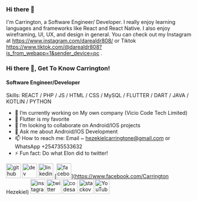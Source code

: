 ### Hi there 👋
I'm Carrington, a Software Engineer/ Developer. I really enjoy learning languages and frameworks like  React and React Native. I also enjoy wireframing, UI, UX, and design in general. You can check out my Instagram at https://www.instagram.com/darealdr808/ or Tiktok https://www.tiktok.com/@darealdr808?is_from_webapp=1&sender_device=pc .



### Hi there 👋, Get To Know Carrington!
#### Software Engineer/Developer




Skills: REACT / PHP / JS / HTML / CSS / MySQL / FLUTTER / DART / JAVA / KOTLIN / PYTHON 

- 🔭 I’m currently working on My own company (Vicio Code Tech Limited) 
- 🌱 Flutter is my favorite 
- 👯 I’m looking to collaborate on Android/IOS projects  
- 💬 Ask me about Android/IOS Development 
- 📫 How to reach me: Email ~ hezekielcarringtone@gmail.com or WhatsApp +254735533632 
- ⚡ Fun fact: Do what Elon did to twitter!


[<img src='https://cdn.jsdelivr.net/npm/simple-icons@3.0.1/icons/github.svg' alt='github' height='40'>](https://github.com/carrin808)  [<img src='https://cdn.jsdelivr.net/npm/simple-icons@3.0.1/icons/dev-dot-to.svg' alt='dev' height='40'>](https://dev.to/https://dev.to/carrin808)  [<img src='https://cdn.jsdelivr.net/npm/simple-icons@3.0.1/icons/linkedin.svg' alt='linkedin' height='40'>](https://www.linkedin.com/in/https://www.linkedin.com/in/carrington-hezekiel-63a2aa212//)  [<img src='https://cdn.jsdelivr.net/npm/simple-icons@3.0.1/icons/facebook.svg' alt='facebook' height='40'>](https://www.facebook.com/Carrington Hezekiel)  [<img src='https://cdn.jsdelivr.net/npm/simple-icons@3.0.1/icons/instagram.svg' alt='instagram' height='40'>](https://www.instagram.com/https://www.instagram.com/darealdr808//)  [<img src='https://cdn.jsdelivr.net/npm/simple-icons@3.0.1/icons/twitter.svg' alt='twitter' height='40'>](https://twitter.com/darealdr808)  [<img src='https://cdn.jsdelivr.net/npm/simple-icons@3.0.1/icons/codesandbox.svg' alt='codesandbox' height='40'>](https://codesandbox.io/u/carrin808)  [<img src='https://cdn.jsdelivr.net/npm/simple-icons@3.0.1/icons/stackoverflow.svg' alt='stackoverflow' height='40'>](https://stackoverflow.com/users/https://stackoverflow.com/users/17203737/carrington-hezekiel)  [<img src='https://cdn.jsdelivr.net/npm/simple-icons@3.0.1/icons/youtube.svg' alt='YouTube' height='40'>](https://www.youtube.com/channel/https://www.youtube.com/channel/UCkynPafo-jjBsXXFMA643xA)  


